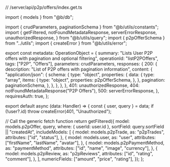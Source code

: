 // /server/api/p2p/offers/index.get.ts

import { models } from "@b/db";

import { crudParameters, paginationSchema } from "@b/utils/constants";
import {
  getFiltered,
  notFoundMetadataResponse,
  serverErrorResponse,
  unauthorizedResponse,
} from "@b/utils/query";
import { p2pOfferSchema } from "../utils";
import { createError } from "@b/utils/error";

export const metadata: OperationObject = {
  summary: "Lists User P2P offers with pagination and optional filtering",
  operationId: "listP2POffers",
  tags: ["P2P", "Offers"],
  parameters: crudParameters,
  responses: {
    200: {
      description: "List of P2P offers with pagination information",
      content: {
        "application/json": {
          schema: {
            type: "object",
            properties: {
              data: {
                type: "array",
                items: {
                  type: "object",
                  properties: p2pOfferSchema,
                },
              },
              pagination: paginationSchema,
            },
          },
        },
      },
    },
    401: unauthorizedResponse,
    404: notFoundMetadataResponse("P2P Offers"),
    500: serverErrorResponse,
  },
  requiresAuth: true,
};

export default async (data: Handler) => {
  const { user, query } = data;
  if (!user?.id) throw createError(401, "Unauthorized");

  // Call the generic fetch function
  return getFiltered({
    model: models.p2pOffer,
    query,
    where: { userId: user.id },
    sortField: query.sortField || "createdAt",
    includeModels: [
      {
        model: models.p2pTrade,
        as: "p2pTrades",
        attributes: ["id", "status"],
      },
      {
        model: models.user,
        as: "user",
        attributes: ["firstName", "lastName", "avatar"],
      },
      {
        model: models.p2pPaymentMethod,
        as: "paymentMethod",
        attributes: ["id", "name", "image", "currency"],
      },
      {
        model: models.p2pReview,
        as: "p2pReviews",
        attributes: ["id", "rating", "comment"],
      },
    ],
    numericFields: ["amount", "price", "rating"],
  });
};
